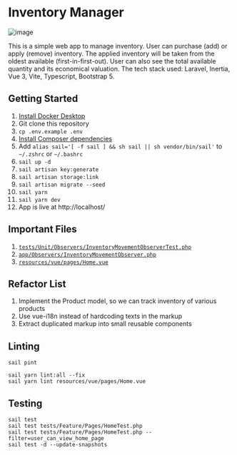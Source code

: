 # Inventory Manager

![image](https://user-images.githubusercontent.com/25815584/197069781-47940b5f-0045-4460-b287-6ee3cc4b160a.png)

This is a simple web app to manage inventory. User can purchase (add) or apply (remove) inventory. The applied inventory will be taken from the oldest available (first-in-first-out). User can also see the total available quantity and its economical valuation. The tech stack used: Laravel, Inertia, Vue 3, Vite, Typescript, Bootstrap 5.

## Getting Started
1. [Install Docker Desktop](https://docs.docker.com/get-docker/)
1. Git clone this repository
1. `cp .env.example .env`
1. [Install Composer dependencies](https://laravel.com/docs/9.x/sail#installing-composer-dependencies-for-existing-projects)
1. Add `alias sail='[ -f sail ] && sh sail || sh vendor/bin/sail'` to `~/.zshrc` or `~/.bashrc`
1. `sail up -d`
1. `sail artisan key:generate`
1. `sail artisan storage:link`
1. `sail artisan migrate --seed`
1. `sail yarn`
1. `sail yarn dev`
1. App is live at http://localhost/  

## Important Files
1. [`tests/Unit/Observers/InventoryMovementObserverTest.php`](tests/Unit/Observers/InventoryMovementObserverTest.php)  
1. [`app/Observers/InventoryMovementObserver.php`](app/Observers/InventoryMovementObserver.php)
1. [`resources/vue/pages/Home.vue`](resources/vue/pages/Home.vue)

## Refactor List
1. Implement the Product model, so we can track inventory of various products
1. Use vue-i18n instead of hardcoding texts in the markup
1. Extract duplicated markup into small reusable components

## Linting
```
sail pint

sail yarn lint:all --fix
sail yarn lint resources/vue/pages/Home.vue
```

## Testing
```
sail test
sail test tests/Feature/Pages/HomeTest.php
sail test tests/Feature/Pages/HomeTest.php --filter=user_can_view_home_page
sail test -d --update-snapshots
```
